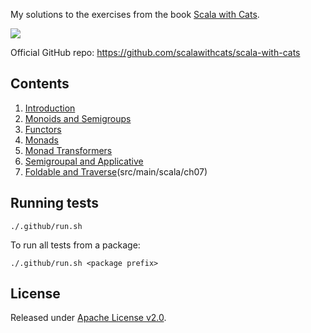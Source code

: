 My solutions to the exercises from the book [Scala with Cats](https://www.scalawithcats.com/).

[![](https://github.com/asarkar/scala-with-cats/workflows/CI/badge.svg)](https://github.com/asarkar/scala-with-cats/actions)

Official GitHub repo: https://github.com/scalawithcats/scala-with-cats

## Contents

1. [Introduction](src/main/scala/ch01)
2. [Monoids and Semigroups](src/main/scala/ch02)
3. [Functors](src/main/scala/ch03)
4. [Monads](src/main/scala/ch04)
5. [Monad Transformers](src/main/scala/ch05)
6. [Semigroupal and Applicative](src/main/scala/ch06)
7. [Foldable and Traverse]()(src/main/scala/ch07)

## Running tests

```
./.github/run.sh
```

To run all tests from a package:
```
./.github/run.sh <package prefix>
```

## License

Released under [Apache License v2.0](LICENSE).